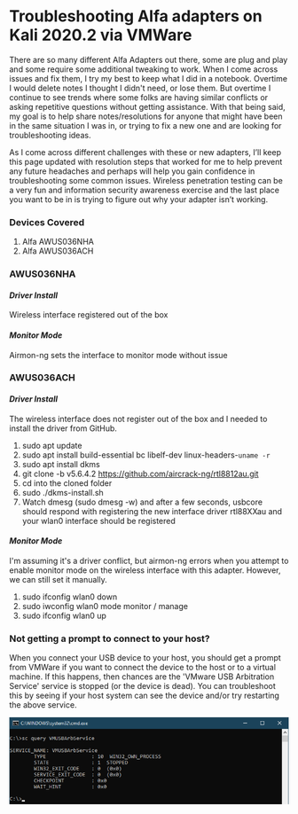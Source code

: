 # Troubleshooting Alfa adapters on Kali 2020.2 via VMWare

There are so many different Alfa Adapters out there, some are plug and play and some require some additional tweaking to work. When I come across issues and fix them, I try my best to keep what I did in a notebook. Overtime I would delete notes I thought I didn't need, or lose them. But overtime I continue to see trends where some folks are having similar conflicts or asking repetitive questions without getting assistance. With that being said, my goal is to help share notes/resolutions for anyone that might have been in the same situation I was in, or trying to fix a new one and are looking for troubleshooting ideas. 

As I come across different challenges with these or new adapters, I’ll keep this page updated with resolution steps that worked for me to help prevent any future headaches and perhaps will help you gain confidence in troubleshooting some common issues. Wireless penetration testing can be a very fun and information security awareness exercise and the last place you want to be in is trying to figure out why your adapter isn’t working. 

### Devices Covered

1. Alfa AWUS036NHA
2. Alfa AWUS036ACH

### AWUS036NHA

#### *Driver Install*

Wireless interface registered out of the box

#### *Monitor Mode*

Airmon-ng sets the interface to monitor mode without issue

### AWUS036ACH

#### *Driver Install*

The wireless interface does not register out of the box and I needed to install the driver from GitHub.

1. sudo apt update
2. sudo apt install build-essential bc libelf-dev linux-headers-`uname -r`
3. sudo apt install dkms
4. git clone -b v5.6.4.2 https://github.com/aircrack-ng/rtl8812au.git
5. cd into the cloned folder
6. sudo ./dkms-install.sh
7. Watch dmesg (sudo dmesg -w) and after a few seconds, usbcore should respond with registering the new interface driver rtl88XXau and your wlan0 interface should be registered

#### *Monitor Mode*

I'm assuming it's a driver conflict, but airmon-ng errors when you attempt to enable monitor mode on the wireless interface with this adapter. However, we can still set it manually.

1. sudo ifconfig wlan0 down
2. sudo iwconfig wlan0 mode monitor / manage
3. sudo ifconfig wlan0 up

### Not getting a prompt to connect to your host?
When you connect your USB device to your host, you should get a prompt from VMWare if you want to connect the device to the host or to a virtual machine. If this happens, then chances are the 'VMware USB Arbitration Service' service is stopped (or the device is dead). You can troubleshoot this by seeing if your host system can see the device and/or try restarting the above service.

![Alt text](https://github.com/gh0x0st/alfa_troubleshooting/blob/master/Screenshots/sc_query.png?raw=true "sc query")
